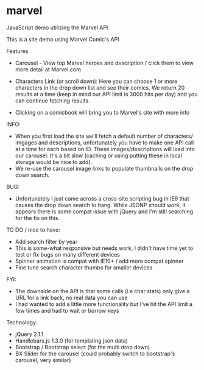 marvel
======

JavaScript demo utilizing the Marvel API

This is a site demo using Marvel Comic's API

Features
* Carousel - View top Marvel heroes and description / click them to view more detail at Marvel.com

* Characters Link (or scroll down): Here you can choose 1 or more characters in the drop down list and see their comics. We return 20 results at a time (keep in mind our API limit is 3000 hits per day) and you can continue fetching results.
* Clicking on a comicbook will bring you to Marvel's site with more info

INFO:
* When you first load the site we'll fetch a default number of characters/ imgages and descriptions, unfortunately you have to make one API call at a time for each based on ID.  These images/descriptions will load into our carousel.  It's a bit slow (caching or using putting these in local storage would be nice to add).  
* We re-use the carousel image links to populate thumbnails on the drop down search.

BUG:
* Unfortunately I just came across a cross-site scripting bug in IE9 that causes the drop down search to hang. While JSONP should work, it appears there is some compat issue with jQuery and I'm still searching for the fix on this.

TO DO / nice to have:
* Add search filter by year
* This is some-what responsive but needs work, I didn't have time yet to test or fix bugs on many different devices
* Spinner animation is compat with IE10+ / add more compat spinner
* Fine tune search character thumbs for smaller devices

FYI:
* The downside on the API is that some calls (i.e char stats) only give a URL for a link back, no real data you can use
* I had wanted to add a little more functionality but I've hit the API limit a few times and had to wait or borrow keys


Technology:
* jQuery 2.1.1
* Handlebars.js 1.3.0 (for templating json data)
* Bootstrap / Bootstrap select (for the multi drop down)
* BX Slider for the carousel  (could probably switch to bootstrap's carousel, very similar)
